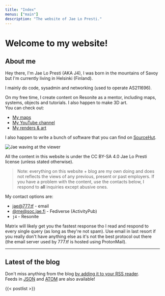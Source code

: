 ```yaml
---
title: "Index"
menus: ["main"]
description: "The website of Jae Lo Presti."
---
```


# Welcome to my website!

## About me

Hey there, I'm Jae Lo Presti (AKA J4), I was born in the mountains of Savoy but I'm currently living in Helsinki (Finland).  

I mainly do code, sysadmin and networking (used to operate AS211696).

On my free time, I create content on Resonite as a mentor, including maps, systems, objects and tutorials. I also happen to make 3D art.  
You can check out:
- [My maps](/pages/maps)
- [My YouTube channel](https://www.youtube.com/@j4l/)
- [My renders & art](/pages/renders)

I also happen to write a bunch of software that you can find on [SourceHut](/redir/srht).

<img src="https://bm.777.tf/web/wave.webp" alt="Jae waving at the viewer" class="rightgif">

All the content in this website is under the CC BY-SA 4.0 Jae Lo Presti license (unless stated otherwise).

> Note: everything on this website + blog are my own doing and does not reflects the views of any previous, present or past employers. If you have a problem with the content, use the contacts below, I respond to **all** inquiries except abusive ones.

My contact options are:

 - <a href="mailto:jae@777.tf" rel="me">jae@777.tf</a> - email
 - <a href="https://soc.jae.fi/@me" rel="me">@me@soc.jae.fi</a> - Fediverse (ActivityPub)
 - `j4` - Resonite

Matrix will likely get you the fastest response tho I read and respond to every single query (as long as they're not spam). Use email in last resort if you really don't have anything else as it's not the best protocol out there (the email server used by <span class="il">777.tf</span> is hosted using ProtonMail).

---

## Latest of the blog

Don't miss anything from the blog [by adding it to your RSS reader](/blog/index.xml).  
Feeds in [JSON](/blog/index.json) and [ATOM](/blog/index.atom) are also available!

{{< postlist >}}
